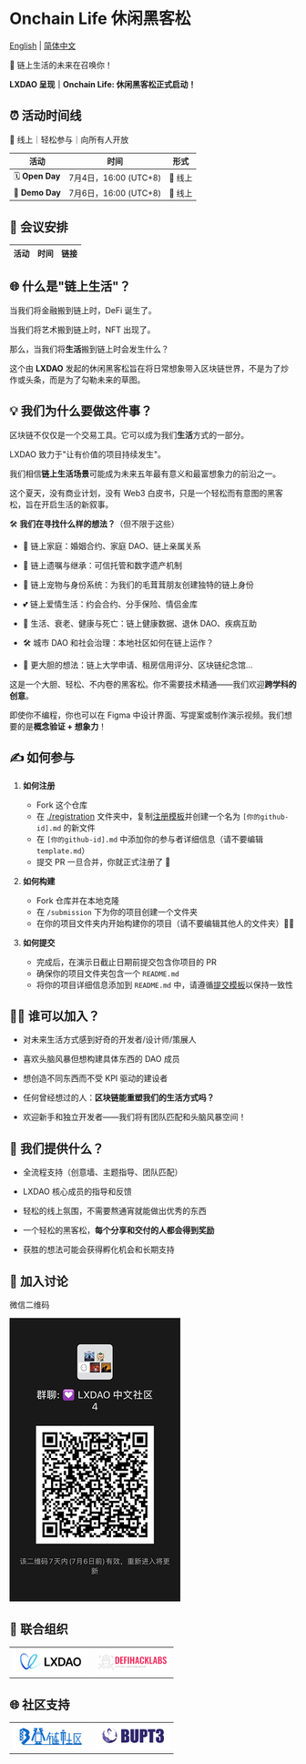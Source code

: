 # Onchain Life 休闲黑客松

[English](./README.md) | [简体中文](./README_ZH-CN.md)

🧬 链上生活的未来在召唤你！

**LXDAO 呈现｜Onchain Life: 休闲黑客松正式启动！**

## ⏰ 活动时间线

📍 线上｜轻松参与｜向所有人开放

| 活动 | 时间 | 形式 |
|-------------|------|-----------------|
| 🗓 **Open Day** | 7月4日，16:00 (UTC+8) | 📍 线上 |
| 🏁 **Demo Day** | 7月6日，16:00 (UTC+8) | 📍 线上 |

## 💬 会议安排

| 活动 | 时间 | 链接 |
|-------------|------|-----------------|


## 🌐 什么是"链上生活"？

当我们将金融搬到链上时，DeFi 诞生了。

当我们将艺术搬到链上时，NFT 出现了。

那么，当我们将**生活**搬到链上时会发生什么？

这个由 **LXDAO** 发起的休闲黑客松旨在将日常想象带入区块链世界，不是为了炒作或头条，而是为了勾勒未来的草图。

## 💡 我们为什么要做这件事？

区块链不仅仅是一个交易工具。它可以成为我们**生活**方式的一部分。

LXDAO 致力于"让有价值的项目持续发生"。

我们相信**链上生活场景**可能成为未来五年最有意义和最富想象力的前沿之一。

这个夏天，没有商业计划，没有 Web3 白皮书，只是一个轻松而有意图的黑客松，旨在开启生活的新叙事。

🛠️ **我们在寻找什么样的想法？**（但不限于这些）

- 🏡 链上家庭：婚姻合约、家庭 DAO、链上亲属关系

- 📜 链上遗嘱与继承：可信托管和数字遗产机制

- 🐶 链上宠物与身份系统：为我们的毛茸茸朋友创建独特的链上身份

- 💕 链上爱情生活：约会合约、分手保险、情侣金库

- 🧓 生活、衰老、健康与死亡：链上健康数据、退休 DAO、疾病互助

- 🛠️ 城市 DAO 和社会治理：本地社区如何在链上运作？

- 🧠 更大胆的想法：链上大学申请、租房信用评分、区块链纪念馆...

这是一个大胆、轻松、不内卷的黑客松。你不需要技术精通——我们欢迎**跨学科的创意**。

即使你不编程，你也可以在 Figma 中设计界面、写提案或制作演示视频。我们想要的是**概念验证 + 想象力**！



## ✍️ 如何参与

1. **如何注册**

   - Fork 这个仓库
   - 在 [./registration](./registration/) 文件夹中，复制[注册模板](./registration/template.md)并创建一个名为 `[你的github-id].md` 的新文件
   - 在 `[你的github-id].md` 中添加你的参与者详细信息（请不要编辑 `template.md`）
   - 提交 PR 一旦合并，你就正式注册了 🎉

2. **如何构建**

   - Fork 仓库并在本地克隆
   - 在 `/submission` 下为你的项目创建一个文件夹
   - 在你的项目文件夹内开始构建你的项目（请不要编辑其他人的文件夹）🧙‍♂️

3. **如何提交**

   - 完成后，在演示日截止日期前提交包含你项目的 PR
   - 确保你的项目文件夹包含一个 `README.md`
   - 将你的项目详细信息添加到 `README.md` 中，请遵循[提交模板](./submission/template.md)以保持一致性



## 👨‍💻 谁可以加入？

- 对未来生活方式感到好奇的开发者/设计师/策展人

- 喜欢头脑风暴但想构建具体东西的 DAO 成员

- 想创造不同东西而不受 KPI 驱动的建设者

- 任何曾经想过的人：**区块链能重塑我们的生活方式吗？**

- 欢迎新手和独立开发者——我们将有团队匹配和头脑风暴空间！



## 🎯 我们提供什么？

- 全流程支持（创意墙、主题指导、团队匹配）

- LXDAO 核心成员的指导和反馈

- 轻松的线上氛围，不需要熬通宵就能做出优秀的东西

- 一个轻松的黑客松，**每个分享和交付的人都会得到奖励**

- 获胜的想法可能会获得孵化机会和长期支持



## 💬 加入讨论
微信二维码

![WeChat](./images/WeChat.jpg)

## 🤝 联合组织

<table>
    <tr>
        <td  align="center" valign="middle">
            <a href="https://lxdao.io/" target="_blank">
                <img src="./images/LXDAO.png" alt="LXDAO" width="130" />
            </a>
        </td>
         <td align="center" valign="middle">
            <a href="https://defihacklabs.io/" target="_blank">
                <img src="./images/defihacklabs.png" alt="defihacklabs" width="130" />
            </a>
        </td>
    </tr>
</table>

## 🌐 社区支持

<table>
    <tr>
        <td align="center" valign="middle">
            <a href="https://learnblockchain.cn/" target="_blank">
                <img src="./images/learnblockchain.png" alt="learnblockchain" width="130" />
            </a>
        </td>
        <td align="center" valign="middle">
            <a href="https://x.com/BUPT3DAO" target="_blank">
                <img src="./images/bupt3.png" alt="bupt3" width="130" />
            </a>
        </td>
    </tr>
</table>